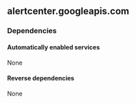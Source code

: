 ## alertcenter.googleapis.com

### Dependencies

#### Automatically enabled services

None

#### Reverse dependencies

None

